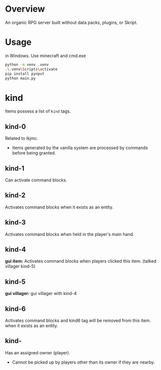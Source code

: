 # Overview
An organic RPG server built without data packs, plugins, or Skript.

# Usage
in Windows. Use minecraft and cmd.exe
```bash
python -m venv .venv
.\.venv\Scripts\activate
pip install pynput
python main.py
```

# kind
Items possess a list of `kind` tags.

## kind-0
Related to lkjmc.
-   Items generated by the vanilla system are processed by commands before being granted.

## kind-1
Can activate command blocks.

## kind-2
Activates command blocks when it exists as an entity.

## kind-3
Activates command blocks when held in the player's main hand.

## kind-4
**gui item:** Activates command blocks when players clicked this item. (talked villager kind-5)

## kind-5
**gui villager:** gui villager with kind-4

## kind-6
Activates command blocks and kind6 tag will be removed from this item. when it exists as an entity. 

## kind-
Has an assigned owner (player).
-   Cannot be picked up by players other than its owner if they are nearby.